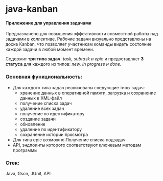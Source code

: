 # java-kanban
#### Приложение для управления задачами

Предназначено для повышения эффективности совместной работы над задачами в коллективе. Рабочие задачи визуально представлены на доске Kanban, что позволяет участникам команды видеть состояние каждой задачи в любой момент времени.


Содержит **три типа задач**: *task, subtask и epic* и предоставляет **3 статуса** для каждого из типов: *new, in progress и done*.

### Основная функциональность:  
* Для каждого типа задач реализованы следующие типы задач:  
    + хранение данных в оперативной памяти, загрузка и сохранение данных в XML-файл  
    + получение списка задач  
    + удаление всех задач  
    + получение по идентификатору  
    + создание задачи  
    + обновление  
    + удаление по идентификатору  
    + сохранение истории просмотра  
* Для типа epic возможно Получение списка подзадач  
* API, эндпоинты которого соответствуют ключевым методам программы  


### Стек:  
Java, Gson, JUnit, API
